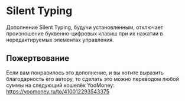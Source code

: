 # Silent Typing

Дополнение Silent Typing, будучи установленным, отключает произношение буквенно-цифровых клавиш при их нажатии в нередактируемых элементах управления.

## Пожертвование
Если вам понравилось это дополнение, и вы хотите выразить благодарность его автору, то сделать это можно переводом любой суммы на следующий кошелёк YooMoney: <https://yoomoney.ru/to/410012293543375>
